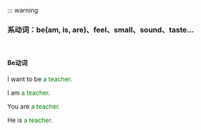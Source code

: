 ::: warning

### 系动词：be(am, is, are)、feel、small、sound、taste...

<br>

#### Be动词

I want to be <font color="green">a teacher</font>.

I am <font color="green">a teacher</font>.

You are <font color="green">a teacher</font>.

He is <font color="green">a teacher</font>.

